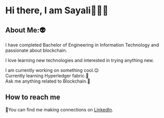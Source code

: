 # Hi there, I am Sayali👋:woman_technologist:


## About Me::alien:

I have completed Bachelor of Engineering in Information Technology and passionate about blockchain.

I love learning new technologies and interested in trying anything new.

I am currently working on something cool.:wink:\
Currently learning Hyperledger fabric.🌱\
Ask me anything related to Blockchain.:speech_balloon:


## How to reach me

:handshake:You can find me making connections on [LinkedIn](https://www.linkedin.com/in/sayalikukkar11/).









<!--
**Sayalikukkar/sayalikukkar** is a ✨ _special_ ✨ repository because its `README.md` (this file) appears on your GitHub profile.

Here are some ideas to get you started:

- 🔭 I’m currently working on ...
- 🌱 I’m currently learning ...
- 👯 I’m looking to collaborate on ...
- 🤔 I’m looking for help with ...
- 💬 Ask me about ...
- 📫 How to reach me: ...
- 😄 Pronouns: ...
- ⚡ Fun fact: ...
-->

